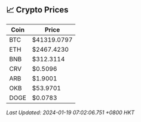 ## 📈 Crypto Prices

| Coin | Price |
| ---- | ----- |
| BTC | $41319.0797 |
| ETH | $2467.4230 |
| BNB | $312.3114 |
| CRV | $0.5096 |
| ARB | $1.9001 |
| OKB | $53.9701 |
| DOGE | $0.0783 |

_Last Updated: 2024-01-19 07:02:06.751 +0800 HKT_